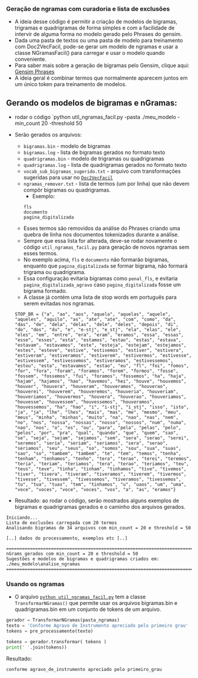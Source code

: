 ### Geração de ngramas com curadoria e lista de exclusões

- A ideia desse código é permitir a criação de modelos de bigramas, trigramas e quadrigramas de forma simples e com a facilidade de intervir de alguma forma no modelo gerado pelo Phrases do gensim.
- Dada uma pasta de textos ou uma pasta de modelo para treinamento com Doc2VecFacil, pode-se gerar um modelo de ngramas e usar a classe NGramasFacil() para carregar e usar o modelo quando conveniente.
- Para saber mais sobre a geração de bigramas pelo Gensim, clique aqui: [Gensim Phrases](https://radimrehurek.com/gensim/models/phrases.html)
- A ideia geral é combinar termos que normalmente aparecem juntos em um único token para treinamento de modelos.

## Gerando os modelos de bigramas e nGramas:
- rodar o código `python util_ngramas_facil.py -pasta ./meu_modelo -min_count 20 -threshold 50
- Serão gerados os arquivos:
  - `bigramas.bin` - modelo de bigramas 
  - `bigramas.log` - lista de bigramas gerados no formato texto
  - `quadrigramas.bin` - modelo de trigramas ou quadrigramas
  - `quadrigramas.log` - lista de quadrigramas gerados no formato texto
  - `vocab_sub_bigramas_sugerido.txt` - arquivo com transformações sugeridas para usar no [`Doc2VecFacil`](https://github.com/luizanisio/Doc2VecFacil)
  - `ngramas_remover.txt` - lista de termos (um por linha) que não devem compôr bigramas ou quadrigramas. 
    - Exemplo:
    ```
    fls
    documento
    pagina_digitalizada
    ```
  - Esses termos são removidos da análise do Phrases criando uma quebra de linha nos documentos tokenizados durante a análise.
  - Sempre que essa lista for alterada, deve-se rodar novamente o código `util_ngramas_facil.py` para geração de novos ngramas sem esses termos.
  - No exemplo acima, `fls` e `documento` não formarão bigramas, enquanto que `pagina_digitalizada` se formar bigrama, não formará trigrama ou quadrigrama.
  - Essa configuração evitaria bigramas como `penal_fls`, e evitaria `pagina_digitalizada_agravo` caso `pagina_digitalizada` fosse um bigrama formado.
  - A classe já contém uma lista de stop words em português para serem evitadas nos ngramas. 
  ```
  STOP_BR = {"a", "ao", "aos", "aquela", "aquelas", "aquele", "aqueles", "aquilo", "as", "ate", "ate", "com", "como", "da", "das", "de", "dela", "delas", "dele", "deles", "depois", "di", "do", "dos", "du", "e", "e-stj", "e_stj", "ela", "elas", "ele", "eles", "em", "entre", "era", "eram", "eramos", "essa", "essas", "esse", "esses", "esta", "estamos", "estao", "estas", "estava", "estavam", "estavamos", "este", "esteja", "estejam", "estejamos", "estes", "esteve", "estive", "estivemos", "estiver", "estivera", "estiveram", "estiveramos", "estiverem", "estivermos", "estivesse", "estivessem", "estivessemos", "estiveramos", "estivessemos", "estou", "esta", "estavamos", "estao", "eu", "fl", "foi", "fomos", "for", "fora", "foram", "foramos", "forem", "formos", "fosse", "fossem", "fossemos", "fui", "foramos", "fossemos", "ha", "haja", "hajam", "hajamos", "hao", "havemos", "hei", "houve", "houvemos", "houver", "houvera", "houveram", "houveramos", "houverao", "houverei", "houverem", "houveremos", "houveria", "houveriam", "houveriamos", "houvermos", "houvera", "houverao", "houveriamos", "houvesse", "houvessem", "houvessemos", "houveramos", "houvessemos", "ha", "hao", "i", "i-stj", "i_stj", "isso", "isto", "ja", "ja", "lhe", "lhes", "mais", "mas", "me", "mesmo", "meu", "meus", "minha", "minhas", "muito", "na", "nao", "nas", "nem", "no", "nos", "nossa", "nossas", "nosso", "nossos", "num", "numa", "nao", "nos", "o", "os", "ou", "para", "pela", "pelas", "pelo", "pelos", "por", "pra", "qual", "quando", "que", "quem", "sao", "se", "seja", "sejam", "sejamos", "sem", "sera", "serao", "serei", "seremos", "seria", "seriam", "seriamos", "sera", "serao", "seriamos", "seu", "seus", "so", "somos", "sou", "sua", "suas", "sao", "so", "tambem", "tambem", "te", "tem", "temos", "tenha", "tenham", "tenhamos", "tenho", "tera", "terao", "terei", "teremos", "teria", "teriam", "teriamos", "tera", "terao", "teriamos", "teu", "teus", "teve", "tinha", "tinham", "tinhamos", "tive", "tivemos", "tiver", "tivera", "tiveram", "tiveramos", "tiverem", "tivermos", "tivesse", "tivessem", "tivessemos", "tiveramos", "tivessemos", "tu", "tua", "tuas", "tem", "tinhamos", "u", "uaos", "um", "uma", "voce", "voces", "voce", "voces", "vos", "a", "as", "eramos"}
  ```

- Resultado: ao rodar o código, serão mostrados alguns exemplos de bigramas e quadrigramas gerados e o caminho dos arquivos gerados.
```
Iniciando...
Lista de exclusões carregada com 20 termos
Analisando bigramas de 34 arquivos com min_count = 20 e threshold = 50

[..] dados do processamento, exemplos etc [..]

=========================================================================================
nGrams gerados com min_count = 20 e threshold = 50
Sugestões e modelos de bigramas e quadrigramas criados em:  ./meu_modelo\analise_ngramas
=========================================================================================
```

### Usando os ngramas
- O arquivo [`python util_ngramas_facil.py`](./src/util_ngramas_facil.py) tem a classe `TransformarNGramas()` que permite usar os arquivos bigramas.bin e quadrigramas.bin em um conjunto de tokens de um arquivo.
```python
gerador = TransformarNGramas(pasta_ngramas)
texto = 'Conforme Agravo de Instrumento apreciado pelo primeiro grau'
tokens = pre_processamento(texto)

tokens = gerador.transformar( tokens )
print(' '.join(tokens))
```
Resultado:
```
conforme agravo_de_instrumento apreciado pelo primeiro_grau
```

